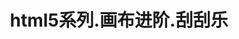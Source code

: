 ---
layout: result
title: html5系列.画布进阶.刮刮乐
keywords:	 "html5系列.画布进阶.刮刮乐"
description: "hhtml5系列.画布进阶.刮刮乐"
referrertitle: "html5系列.画布进阶.刮刮乐"
referrer: "/2014/10/08/html5-series-clip-pic/"
hash: "ogvooE"
height: 400
---